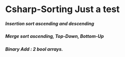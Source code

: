# Csharp-Sorting Just a test
##### Insertion sort ascending and descending
##### Merge sort ascending, Top-Down, Bottom-Up
##### Binary Add : 2 bool arrays.
